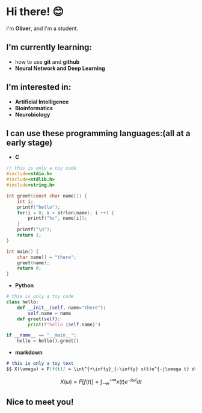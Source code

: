 # Hi there! 😊

I'm **Oliver**, and I'm a student.

## I'm currently learning:

- how to use **git** and **github**
- **Neural Network and Deep Learning**

## I'm interested in:

- **Artificial Intelligence**
- **Bioinformatics**
- **Neurobiology**

## I can use these programming languages:(all at a early stage)

- **C**

```c
// this is only a toy code
#include<stdio.h>
#include<stdlib.h>
#include<string.h>

int greet(const char name[]) {
    int i;
    printf("hello");
    for(i = 0; i < strlen(name); i ++) {
        printf("%c", name[i]);
    }
    printf("\n");
    return 1;
}

int main() {
    char name[] = "there";
    greet(name);
    return 0;
}
```

- **Python**

```python
# this is only a toy code
class hello:
    def __init__(self, name="there"):
        self.name = name
    def greet(self):
        print(f"hello {self.name}")

if __name__ == "__main__":
    hello = hello().greet()
```

- **markdown**

```markdown
# this is only a toy text
$$ X(\omega) = F[f(t)] = \int^{+\infty}_{-\infty} x(t)e^{-j\omega t} dt $$
```

$$ X(\omega) = F[f(t)] = \int^{+\infty}_{-\infty} x(t)e^{-j\omega t} dt $$

## **Nice to meet you!**

<!--
**OliverDestiny/OliverDestiny** is a ✨ _special_ ✨ repository because its `README.md` (this file) appears on your GitHub profile.

Here are some ideas to get you started:

- 🔭 I’m currently working on ...
- 🌱 I’m currently learning ...
- 👯 I’m looking to collaborate on ...
- 🤔 I’m looking for help with ...
- 💬 Ask me about ...
- 📫 How to reach me: ...
- 😄 Pronouns: ...
- ⚡ Fun fact: ...
-->
